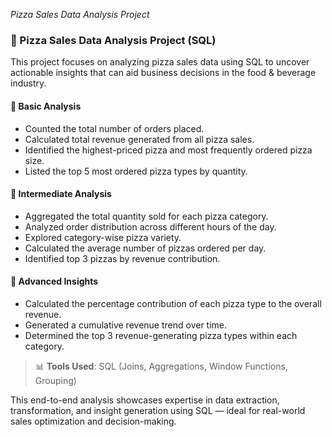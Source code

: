 *Pizza Sales Data Analysis Project*

### 🍕 Pizza Sales Data Analysis Project (SQL)

This project focuses on analyzing pizza sales data using SQL to uncover actionable insights that can aid business decisions in the food & beverage industry.

#### 🔹 **Basic Analysis**

* Counted the total number of orders placed.
* Calculated total revenue generated from all pizza sales.
* Identified the highest-priced pizza and most frequently ordered pizza size.
* Listed the top 5 most ordered pizza types by quantity.

#### 🔸 **Intermediate Analysis**

* Aggregated the total quantity sold for each pizza category.
* Analyzed order distribution across different hours of the day.
* Explored category-wise pizza variety.
* Calculated the average number of pizzas ordered per day.
* Identified top 3 pizzas by revenue contribution.

#### 🔺 **Advanced Insights**

* Calculated the percentage contribution of each pizza type to the overall revenue.
* Generated a cumulative revenue trend over time.
* Determined the top 3 revenue-generating pizza types within each category.

> 📊 **Tools Used**: SQL (Joins, Aggregations, Window Functions, Grouping)

This end-to-end analysis showcases expertise in data extraction, transformation, and insight generation using SQL — ideal for real-world sales optimization and decision-making.
